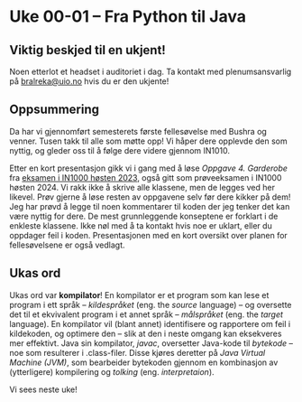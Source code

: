 # Uke 00-01 – Fra Python til Java

## Viktig beskjed til en ukjent!

Noen etterlot et headset i auditoriet i dag. Ta kontakt med plenumsansvarlig på bralreka@uio.no hvis du er den ukjente!

## Oppsummering 

Da har vi gjennomført semesterets første fellesøvelse med Bushra og venner. Tusen takk til alle som møtte opp! Vi håper dere opplevde den som nyttig, og gleder oss til å følge dere videre gjennom IN1010. 

Etter en kort presentasjon gikk vi i gang med å løse  *Oppgave 4. Garderobe* fra [eksamen i IN1000 høsten 2023](https://www.uio.no/studier/emner/matnat/ifi/IN1000/h23/eksamen-2023/in1000_h23_oppgavesett.pdf), også gitt som prøveeksamen i IN1000 høsten 2024. Vi rakk ikke å skrive alle klassene, men de legges ved her likevel. Prøv gjerne å løse resten av oppgavene selv før dere kikker på dem! Jeg har prøvd å legge til noen kommentarer til koden der jeg tenker det kan være nyttig for dere. De mest grunnleggende konseptene er forklart i de enkleste klassene. Ikke nøl med å ta kontakt hvis noe er uklart, eller du oppdager feil i koden. Presentasjonen med en kort oversikt over planen for fellesøvelsene er også vedlagt. 

## Ukas ord

Ukas ord var **kompilator**! En kompilator er et program som kan lese et program i ett språk – *kildespråket* (eng. the *source* language) – og oversette det til et ekvivalent program i et annet språk – *målspråket* (eng. the *target* language). En kompilator vil (blant annet) identifisere og rapportere om feil i kildekoden, og optimere den – slik at den i neste omgang kan eksekveres mer effektivt. Java sin kompilator, *javac*, oversetter Java-kode til *bytekode* – noe som resulterer i .class-filer. Disse kjøres deretter på *Java Virtual Machine (JVM)*, som bearbeider bytekoden gjennom en kombinasjon av (ytterligere) kompilering og *tolking* (eng. *interpretaion*). 

Vi sees neste uke!
